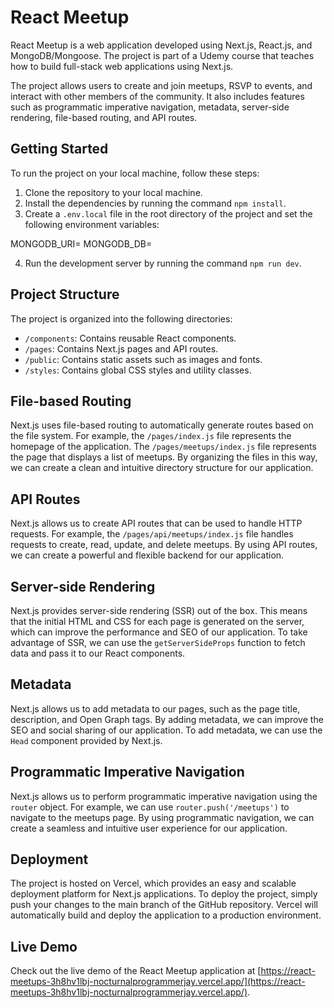 # React Meetup

React Meetup is a web application developed using Next.js, React.js, and MongoDB/Mongoose. The project is part of a Udemy course that teaches how to build full-stack web applications using Next.js.

The project allows users to create and join meetups, RSVP to events, and interact with other members of the community. It also includes features such as programmatic imperative navigation, metadata, server-side rendering, file-based routing, and API routes.

## Getting Started

To run the project on your local machine, follow these steps:

1. Clone the repository to your local machine.
2. Install the dependencies by running the command `npm install`.
3. Create a `.env.local` file in the root directory of the project and set the following environment variables:

MONGODB_URI=<your MongoDB URI>
MONGODB_DB=<your MongoDB database name>


4. Run the development server by running the command `npm run dev`.

## Project Structure

The project is organized into the following directories:

- `/components`: Contains reusable React components.
- `/pages`: Contains Next.js pages and API routes.
- `/public`: Contains static assets such as images and fonts.
- `/styles`: Contains global CSS styles and utility classes.

## File-based Routing

Next.js uses file-based routing to automatically generate routes based on the file system. For example, the `/pages/index.js` file represents the homepage of the application. The `/pages/meetups/index.js` file represents the page that displays a list of meetups. By organizing the files in this way, we can create a clean and intuitive directory structure for our application.

## API Routes

Next.js allows us to create API routes that can be used to handle HTTP requests. For example, the `/pages/api/meetups/index.js` file handles requests to create, read, update, and delete meetups. By using API routes, we can create a powerful and flexible backend for our application.

## Server-side Rendering

Next.js provides server-side rendering (SSR) out of the box. This means that the initial HTML and CSS for each page is generated on the server, which can improve the performance and SEO of our application. To take advantage of SSR, we can use the `getServerSideProps` function to fetch data and pass it to our React components.

## Metadata

Next.js allows us to add metadata to our pages, such as the page title, description, and Open Graph tags. By adding metadata, we can improve the SEO and social sharing of our application. To add metadata, we can use the `Head` component provided by Next.js.

## Programmatic Imperative Navigation

Next.js allows us to perform programmatic imperative navigation using the `router` object. For example, we can use `router.push('/meetups')` to navigate to the meetups page. By using programmatic navigation, we can create a seamless and intuitive user experience for our application.

## Deployment

The project is hosted on Vercel, which provides an easy and scalable deployment platform for Next.js applications. To deploy the project, simply push your changes to the main branch of the GitHub repository. Vercel will automatically build and deploy the application to a production environment.

## Live Demo

Check out the live demo of the React Meetup application at [https://react-meetups-3h8hv1lbj-nocturnalprogrammerjay.vercel.app/](https://react-meetups-3h8hv1lbj-nocturnalprogrammerjay.vercel.app/).
